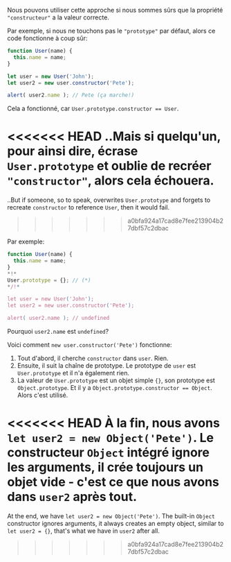 Nous pouvons utiliser cette approche si nous sommes sûrs que la propriété `"constructeur"` a la valeur correcte.

Par exemple, si nous ne touchons pas le `"prototype"` par défaut, alors ce code fonctionne à coup sûr:

```js run
function User(name) {
  this.name = name;
}

let user = new User('John');
let user2 = new user.constructor('Pete');

alert( user2.name ); // Pete (ça marche!)
```

Cela a fonctionné, car `User.prototype.constructor == User`.

<<<<<<< HEAD
..Mais si quelqu'un, pour ainsi dire, écrase `User.prototype` et oublie de recréer `"constructor"`, alors cela échouera.
=======
..But if someone, so to speak, overwrites `User.prototype` and forgets to recreate `constructor` to reference `User`, then it would fail.
>>>>>>> a0bfa924a17cad8e7fee213904b27dbf57c2dbac

Par exemple:

```js run
function User(name) {
  this.name = name;
}
*!*
User.prototype = {}; // (*)
*/!*

let user = new User('John');
let user2 = new user.constructor('Pete');

alert( user2.name ); // undefined
```

Pourquoi `user2.name` est `undefined`?

Voici comment `new user.constructor('Pete')` fonctionne:

1. Tout d'abord, il cherche `constructor` dans `user`. Rien.
2. Ensuite, il suit la chaîne de prototype. Le prototype de `user` est `User.prototype` et il n'a également rien.
3. La valeur de `User.prototype` est un objet simple `{}`, son prototype est `Object.prototype`. Et il y a `Object.prototype.constructor == Object`. Alors c'est utilisé.

<<<<<<< HEAD
À la fin, nous avons `let user2 = new Object('Pete')`. Le constructeur `Object` intégré ignore les arguments, il crée toujours un objet vide - c'est ce que nous avons dans `user2` après tout.
=======
At the end, we have `let user2 = new Object('Pete')`. The built-in `Object` constructor ignores arguments, it always creates an empty object, similar to `let user2 = {}`, that's what we have in `user2` after all.
>>>>>>> a0bfa924a17cad8e7fee213904b27dbf57c2dbac
